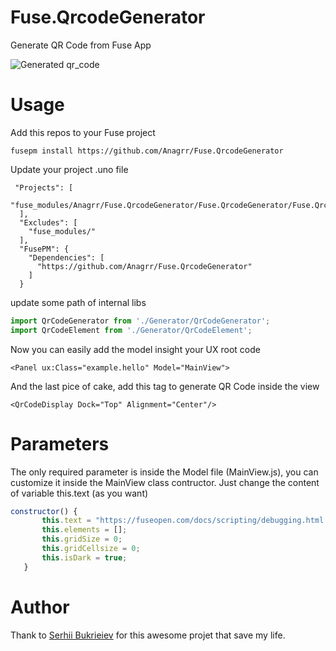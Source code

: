 # Fuse.QrcodeGenerator
Generate QR Code from Fuse App

![Generated qr_code](2021-02-27_16-31-00.gif.gif)

# Usage
Add this repos to your Fuse project
```
fusepm install https://github.com/Anagrr/Fuse.QrcodeGenerator
```
Update your project .uno file
```uno
 "Projects": [
    "fuse_modules/Anagrr/Fuse.QrcodeGenerator/Fuse.QrcodeGenerator/Fuse.QrcodeGenerator.unoproj"
  ],
  "Excludes": [
    "fuse_modules/"
  ],
  "FusePM": {
    "Dependencies": [
      "https://github.com/Anagrr/Fuse.QrcodeGenerator"
    ]
  }
 ```
 update some path of internal libs
 ```javascript
 import QrCodeGenerator from './Generator/QrCodeGenerator';
 import QrCodeElement from './Generator/QrCodeElement';
 ```
 Now you can easily add the model insight your UX root code
 ```ux
 <Panel ux:Class="example.hello" Model="MainView">
 ```
 And the last pice of cake, add this tag to generate QR Code inside the view
 ```ux
 <QrCodeDisplay Dock="Top" Alignment="Center"/>
 ```
 # Parameters
 The only required parameter is inside the Model file (MainView.js), you can customize it
 inside the MainView class contructor. Just change the content of variable this.text (as you want)
 ```javascript
 constructor() {
        this.text = "https://fuseopen.com/docs/scripting/debugging.html https://fuseopen.com/docs/scripting/debugging.html https://fuseopen.com/docs/scripting/debugging.html";
        this.elements = [];
        this.gridSize = 0;
        this.gridCellsize = 0;
        this.isDark = true;
    }
 ```
 # Author
 Thank to [Serhii Bukrieiev](https://github.com/Anagrr/) for this awesome projet that save my life. 
